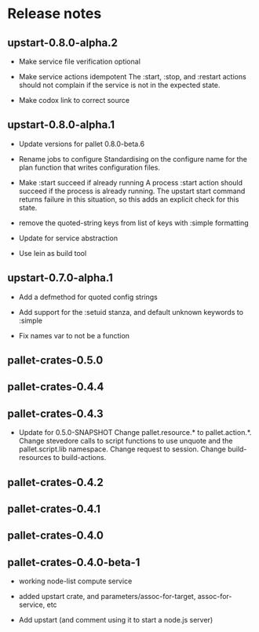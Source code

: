 # Release notes

## upstart-0.8.0-alpha.2

- Make service file verification optional

- Make service actions idempotent
  The :start, :stop, and :restart actions should not complain if the service 
  is not in the expected state.

- Make codox link to correct source


## upstart-0.8.0-alpha.1

- Update versions for pallet 0.8.0-beta.6

- Rename jobs to configure
  Standardising on the configure name for the plan function that writes 
  configuration files.

- Make :start succeed if already running
  A process :start action should succeed if the process is already running. 
  The upstart start command returns failure in this situation, so this adds
  an explicit check for this state.

- remove the quoted-string keys from list of keys with :simple formatting

- Update for service abstraction

- Use lein as build tool

## upstart-0.7.0-alpha.1

- Add a defmethod for quoted config strings

- Add support for the :setuid stanza, and default unknown keywords to :simple

- Fix names var to not be a function

## pallet-crates-0.5.0


## pallet-crates-0.4.4


## pallet-crates-0.4.3

- Update for 0.5.0-SNAPSHOT
  Change pallet.resource.* to pallet.action.*. Change stevedore calls to
  script functions to use unquote and the pallet.script.lib namespace. 
  Change request to session.  Change build-resources to build-actions.


## pallet-crates-0.4.2


## pallet-crates-0.4.1


## pallet-crates-0.4.0


## pallet-crates-0.4.0-beta-1

- working node-list compute service

- added upstart crate, and parameters/assoc-for-target, assoc-for-service,
  etc

- Add upstart (and comment using it to start a node.js server)
